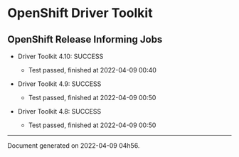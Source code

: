 
OpenShift Driver Toolkit
========================

OpenShift Release Informing Jobs
--------------------------------



* Driver Toolkit 4.10: SUCCESS
  - Test passed, finished at 2022-04-09 00:40








* Driver Toolkit 4.9: SUCCESS
  - Test passed, finished at 2022-04-09 00:50








* Driver Toolkit 4.8: SUCCESS
  - Test passed, finished at 2022-04-09 00:50






---
Document generated on 2022-04-09 04h56.
